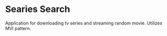 # Searies Search

Application for downloading tv series and streaming random movie. Utilizes MVI pattern.
